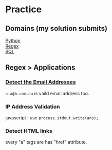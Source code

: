 # Practice
## Domains (my solution submits)
[Python](practice/python.md)  
[Regex](practice/regex.md)  
[SQL](practice/sql.md)  
## Regex > Applications
### [Detect the Email Addresses](https://www.hackerrank.com/challenges/detect-the-email-addresses)
`a.a@b.com.au` is vaild email address too.  
### IP Address Validation
javascript : use `process.stdout.write(ans);`  
### Detect HTML links
every "a" tags are has "href" attribute.  
